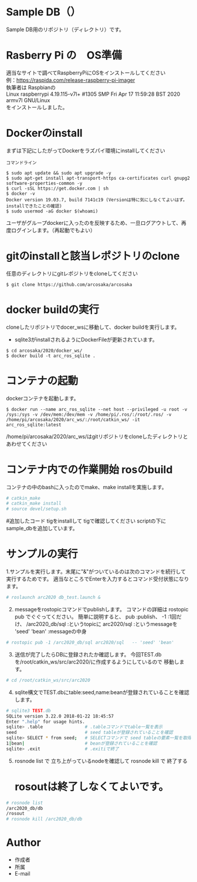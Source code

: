 # Sample DB（）

Sample DB用のリポジトリ（ディレクトリ）です。

# Rasberry Pi の　OS準備
適当なサイトで調べてRaspberryPiにOSをインストールしてください  
例：https://raspida.com/release-raspberry-pi-imager  
執筆者は Raspbianの  
Linux raspberrypi 4.19.115-v7l+ #1305 SMP Fri Apr 17 11:59:28 BST 2020 armv7l GNU/Linux  
をインストールしました。  

# Dockerのinstall
まずは下記にしたがってDockerをラズパイ環境にinstallしてください
```
コマンドライン

$ sudo apt update && sudo apt upgrade -y
$ sudo apt-get install apt-transport-https ca-certificates curl gnupg2 software-properties-common -y
$ curl -sSL https://get.docker.com | sh
$ docker -v
Docker version 19.03.7, build 7141c19 (Versionは特に気にしなくてよいはず。installできたことの確認)
$ sudo usermod -aG docker $(whoami)

```
ユーザがグループdockerに入ったのを反映するため、一旦ログアウトして、再度ログインします。（再起動でもよい）

# gitのinstallと該当レポジトリのclone

任意のディレクトリにgitレポジトリをcloneしてください
```
$ git clone https://github.com/arcosaka/arcosaka

```

# docker buildの実行
cloneしたリポジトリでdocer_wsに移動して、docker buildを実行します。
* sqlite3がinstallされるようにDockerFileが更新されています。
```
$ cd arcosaka/2020/docker_ws/
$ docker build -t arc_ros_sqlite .

```

# コンテナの起動
dockerコンテナを起動します。

```
$ docker run --name arc_ros_sqlite --net host --privileged -u root -v /sys:/sys -v /dev/mem:/dev/mem -v /home/pi/.ros/:/root/.ros/ -v /home/pi/arcosaka/2020/arc_ws/:/root/catkin_ws/ -it arc_ros_sqlite:latest
```
/home/pi/arcosaka/2020/arc_ws/はgitリポジトリをcloneしたディレクトリとあわせてください


# コンテナ内での作業開始 rosのbuild
コンテナの中のbashに入ったのでmake、make installを実施します。

```bash
# catkin_make
# catkin_make install
# source devel/setup.sh
```
#追加したコード
tigをinstallして tigで確認してください
scriptの下にsample_dbを追加しています。

# サンプルの実行
1.サンプルを実行します。末尾に"&"がついているのは次のコマンドを続行して実行するためです。
適当なところでEnterを入力するとコマンド受付状態になります。
```bash
# roslaunch arc2020 db_test.launch & 
```

2. messageをrostopicコマンドでpublishします。
   コマンドの詳細は rostopic pub でぐぐってください。
   簡単に説明すると、
   pub             :publish、 
   -1              :1回だけ、
   /arc2020_db/sql :というtopicに
   arc2020/sql     :というmessageを
   'seed' 'bean'   :messageの中身
```bash
# rostopic pub -1 /arc2020_db/sql arc2020/sql   -- 'seed' 'bean' 
```

3. 送信が完了したらDBに登録されたか確認します。
   今回TEST.dbを/root/catkin_ws/src/arc2020/に作成するようにしているので
   移動します。
```bash
# cd /root/catkin_ws/src/arc2020 
```

4. sqlite構文でTEST.dbにtable:seed,name:beanが登録されていることを確認します。
```bash
# sqlite3 TEST.db
SQLite version 3.22.0 2018-01-22 18:45:57
Enter ".help" for usage hints.
sqlite> .table                # .tableコマンドでtable一覧を表示 
seed                          # seed tableが登録されていることを確認
sqlite> SELECT * from seed;   # SELECTコマンドで seed tableの要素一覧を取得
1|bean|                       # beanが登録されていることを確認
sqlite> .exit                 # .exitiで終了 
```

5. rosnode list で 立ち上がっているnodeを確認して
   rosnode kill で 終了する
   # rosoutは終了しなくてよいです。
 
```bash
# rosnode list         
/arc2020_db/db
/rosout
# rosnode kill /arc2020_db/db
```

# Author

* 作成者
* 所属
* E-mail

